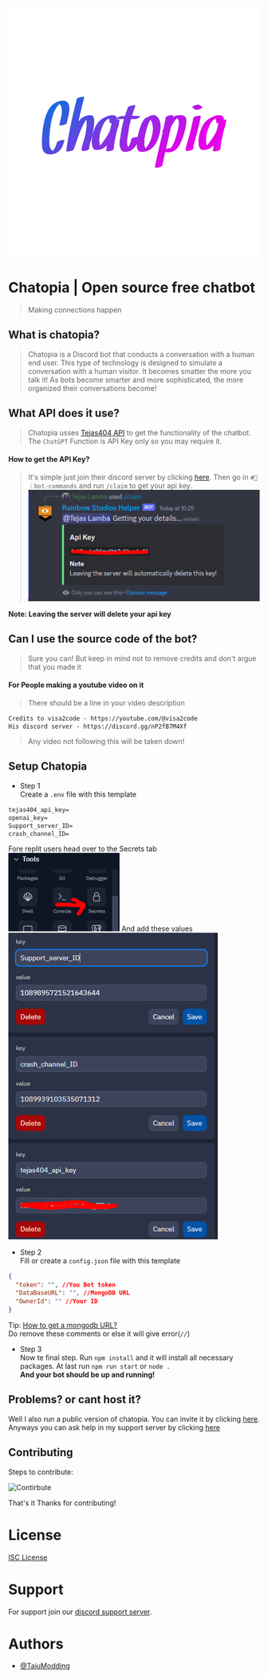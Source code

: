 ![profile](profile.png)

# Chatopia | Open source free chatbot

> Making connections happen

## What is chatopia?

> Chatopia is a Discord bot that conducts a conversation with a human end user. This type of technology is designed to simulate a conversation with a human visitor. It becomes smatter the more you talk it! As bots become smarter and more sophisticated, the more organized their conversations become!

## What API does it use?

> Chatopia usses [Tejas404 API](https://api.tejas404.xyz/ "Visit their site") to get the functionality of the chatbot. The `ChatGPT` Function is API Key only so you may require it.

#### How to get the API Key?

> It's simple just join their discord server by clicking [here](https://api.tejas404.xyz/discord "Rainbow Studios"). Then go in `#🤖︱bot-commands` and run `/claim` to get your api key.
> ![image](image.png)

**Note: Leaving the server will delete your api key**

## Can I use the source code of the bot?

> Sure you can! But keep in mind not to remove credits and don't argue that you made it

#### For People making a youtube video on it

> There should be a line in your video description

```
Credits to visa2code - https://youtube.com/@visa2code
His discord server - https://discord.gg/nP2fB7M4Xf
```

> Any video not following this will be taken down!

## Setup Chatopia

- Step 1 <br>
  Create a `.env` file with this template

```
tejas404_api_key=
openai_key=
Support_server_ID=
crash_channel_ID=
```

Fore replit users head over to the Secrets tab
![image](image_2.png)
And add these values
![image](image_3.png)

- Step 2 <br>
  Fill or create a `config.json` file with this template

```json
{
  "token": "", //You Bot token
  "DataBaseURL": "", //MongoDB URL
  "OwnerId": "" //Your ID
}
```

Tip: [How to get a mongodb URL?](https://www.youtube.com/watch?v=RQMWKRlMtH0 "YouTube Video") <br>
Do remove these comments or else it will give error(`//`)

- Step 3 <br>
  Now te final step. Run `npm install` and it will install all necessary packages. At last run `npm run start` or `node .`
  <br>
  **And your bot should be up and running!**

## Problems? or cant host it?

Well I also run a public version of chatopia. You can invite it by clicking [here](https://api.tejas404.xyz/chatopia_invite "Invite Chatopia!"). Anyways you can ask help in my support server by clicking [here](https://api.tejas404.xyz/discord "Rainbow Studios")

## Contributing

Steps to contribute:

![Contirbute](https://i.imgur.com/qN2RoJF.png)

That's it Thanks for contributing!

# License

[ISC License](https://github.com/TajuModding/Discord.js-V13-Command-Handler/blob/main/LICENSE)

# Support

For support join our [discord support server](https://discord.gg/xtessK2DPA).

# Authors

- [@TajuModding](https://github.com/TajuModding)
